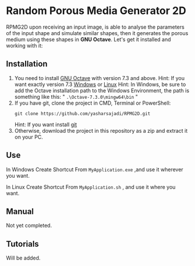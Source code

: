 # Random Porous Media Generator 2D
RPMG2D upon receiving an input image, is able to analyse the parameters of the input shape and simulate similar shapes, then it generates the porous medium using these shapes in **GNU Octave**.
Let's get it installed and working with it:

## Installation
1. You need to install [GNU Octave](https://octave.org/download) with version 7.3 and above.
	Hint: If you want exactly version 7.3 [Windows](https://ftp.gnu.org/gnu/octave/windows/) or [Linux](https://ftp.gnu.org/gnu/octave/)
	Hint: In Windows, be sure to add the Octave installation path to the Windows Environment, the path is something like this:
		" `.\Octave-7.3.0\mingw64\bin` "
2. If you have git, clone the project in CMD, Terminal or PowerShell:
	```
	git clone https://github.com/yasharsajadi/RPMG2D.git
	```
	Hint: If you want install [git](https://git-scm.com/downloads)
3. Otherwise, download the project in this repository as a zip and extract it on your PC.

## Use
In Windows
Create Shortcut From `MyApplication.exe` ,and use it wherever you want.

In Linux
Create Shortcut From `MyApplication.sh` , and use it where you want.

## Manual
Not yet completed.

## Tutorials
Will be added.
